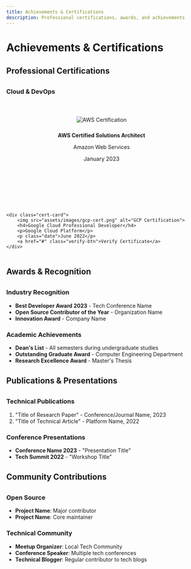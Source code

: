 ```yaml
---
title: Achievements & Certifications
description: Professional certifications, awards, and achievements
---
```


# Achievements & Certifications

## Professional Certifications

### Cloud & DevOps
<div class="cert-grid">
    <div class="cert-card">
        <img src="assets/images/aws-cert.png" alt="AWS Certification">
        <h4>AWS Certified Solutions Architect</h4>
        <p>Amazon Web Services</p>
        <p class="date">January 2023</p>
        <a href="#" class="verify-btn">Verify Certificate</a>
    </div>
    
    <div class="cert-card">
        <img src="assets/images/gcp-cert.png" alt="GCP Certification">
        <h4>Google Cloud Professional Developer</h4>
        <p>Google Cloud Platform</p>
        <p class="date">June 2022</p>
        <a href="#" class="verify-btn">Verify Certificate</a>
    </div>
</div>

## Awards & Recognition

### Industry Recognition
- **Best Developer Award 2023** - Tech Conference Name
- **Open Source Contributor of the Year** - Organization Name
- **Innovation Award** - Company Name

### Academic Achievements
- **Dean's List** - All semesters during undergraduate studies
- **Outstanding Graduate Award** - Computer Engineering Department
- **Research Excellence Award** - Master's Thesis

## Publications & Presentations

### Technical Publications
1. "Title of Research Paper" - Conference/Journal Name, 2023
2. "Title of Technical Article" - Platform Name, 2022

### Conference Presentations
- **Conference Name 2023** - "Presentation Title"
- **Tech Summit 2022** - "Workshop Title"

## Community Contributions

### Open Source
- **Project Name**: Major contributor
- **Project Name**: Core maintainer

### Technical Community
- **Meetup Organizer**: Local Tech Community
- **Conference Speaker**: Multiple tech conferences
- **Technical Blogger**: Regular contributor to tech blogs

<style>
.cert-grid {
    display: grid;
    grid-template-columns: repeat(auto-fit, minmax(300px, 1fr));
    gap: 2rem;
    margin: 2rem 0;
}

.cert-card {
    background: var(--md-code-bg-color);
    border-radius: 8px;
    padding: 1.5rem;
    text-align: center;
    transition: transform 0.2s;
}

.cert-card:hover {
    transform: translateY(-5px);
}

.cert-card img {
    max-width: 150px;
    height: auto;
    margin-bottom: 1rem;
}

.cert-card h4 {
    margin: 0.5rem 0;
    color: var(--md-primary-fg-color);
}

.date {
    color: var(--md-default-fg-color--light);
    font-size: 0.9rem;
}

.verify-btn {
    display: inline-block;
    padding: 0.5rem 1rem;
    margin-top: 1rem;
    background: var(--md-primary-fg-color);
    color: white;
    text-decoration: none;
    border-radius: 4px;
    transition: opacity 0.2s;
}

.verify-btn:hover {
    opacity: 0.9;
}

h2 {
    border-bottom: 2px solid var(--md-primary-fg-color);
    padding-bottom: 0.5rem;
    margin-top: 2rem;
}

h3 {
    color: var(--md-primary-fg-color);
    margin-top: 1.5rem;
}
</style>
